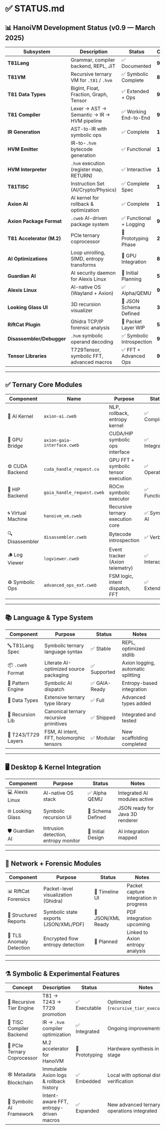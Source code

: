 # ✅ STATUS.md

## 📊 HanoiVM Development Status (v0.9 — March 2025)

| Subsystem                | Description                                             | Status                 | Completion |
|--------------------------|---------------------------------------------------------|------------------------|------------|
| **T81Lang**              | Grammar, compiler backend, REPL, JIT                    | ✅ Documented          | **90%**    |
| **T81VM**                | Recursive ternary VM for `.t81` / `.hvm`                | ✅ Symbolic Complete   | **85%**    |
| **T81 Data Types**       | BigInt, Float, Fraction, Graph, Tensor                  | ✅ Extended + Ops      | **95–100%**|
| **T81 Compiler**         | Lexer → AST → Semantic → IR → HVM pipeline              | ✅ Working End-to-End  | **95%**    |
| **IR Generation**        | AST-to-IR with symbolic ops                             | ✅ Complete            | **100%**   |
| **HVM Emitter**          | IR-to-`.hvm` bytecode generation                        | ✅ Functional          | **100%**   |
| **HVM Interpreter**      | `.hvm` execution (register map, RETURN)                 | ✅ Interactive         | **100%**   |
| **T81TISC**              | Instruction Set (AI/Crypto/Physics)                     | ✅ Complete Spec       | **100%**   |
| **Axion AI**             | AI kernel for rollback & optimization                   | ✅ Complete            | **100%**   |
| **Axion Package Format** | `.cweb` AI-driven package system                        | ✅ Functional + Logging| **90%**    |
| **T81 Accelerator (M.2)**| PCIe ternary coprocessor                                | 🔄 Prototyping Phase   | **25%**    |
| **AI Optimizations**     | Loop unrolling, SIMD, entropy transforms                | 🔄 GPU Integration     | **80%**    |
| **Guardian AI**          | AI security daemon for Alexis Linux                     | 🧠 Initial Planning    | **5%**     |
| **Alexis Linux**         | AI-native OS (Wayland + Axion)                          | ✅ Alpha/QEMU          | **90%**    |
| **Looking Glass UI**     | 3D recursion visualizer                                 | 🔄 JSON Schema Defined | **35%**    |
| **RiftCat Plugin**       | Ghidra TCP/IP forensic analysis                         | 🔄 Packet Layer WIP    | **50%**    |
| **Disassembler/Debugger**| `.hvm` symbolic operand decoding                        | ✅ Symbolic Introspection | **90%** |
| **Tensor Libraries**     | T729Tensor, symbolic FFT, advanced macros               | ✅ FFT + Advanced Ops  | **90%**    |

---

## ✅ Ternary Core Modules

| Component        | Name                        | Purpose                                 | Status         | Notes                                     |
|------------------|-----------------------------|-----------------------------------------|----------------|-------------------------------------------|
| 🧠 AI Kernel     | `axion-ai.cweb`             | NLP, rollback, entropy kernel           | ✅ Complete    | NLP hooks, tier control                   |
| 🔌 GPU Bridge    | `axion-gaia-interface.cweb` | CUDA/HIP symbolic ops interface         | ✅ Integrated  | GAIA → FFT, pattern logic                 |
| ⚙️ CUDA Backend  | `cuda_handle_request.cu`    | GPU FFT + symbolic tensor execution     | ✅ Operational | Macro-compatible                          |
| 🧠 HIP Backend   | `gaia_handle_request.cweb`  | ROCm symbolic executor                  | ✅ Functional  | Mirrors CUDA FFT                          |
| 🌀 Virtual Machine| `hanoivm_vm.cweb`          | Recursive ternary execution core        | ✅ Symbolic AI | T81/T243/T729 stack promotion             |
| 🔍 Disassembler  | `disassembler.cweb`         | Bytecode introspection                  | ✅ Verbose     | Opcode + symbolic intent                  |
| 🪵 Log Viewer    | `logviewer.cweb`            | Event tracker (Axion telemetry)         | ✅ Interactive | Filtering, timestamp support              |
| ♻️ Symbolic Ops  | `advanced_ops_ext.cweb`     | FSM logic, intent dispatch, FFT         | ✅ Extended    | T243MarkovMatrix, T729EntropyBlob         |

---

## 📚 Language & Type System

| Component           | Purpose                                     | Status       | Notes                                     |
|---------------------|---------------------------------------------|--------------|-------------------------------------------|
| 🔤 T81Lang Spec     | Symbolic ternary language syntax             | ✅ Stable     | REPL, optimized stdlib                    |
| 📦 `.cweb` Format   | Literate AI-optimized source packaging       | ✅ Supported  | Axion logging, automatic splitting        |
| 🧠 Pattern Engine   | Symbolic AI dispatch                         | ✅ GAIA-Ready | Entropy-based integration                 |
| 💾 Data Types       | Extensive ternary type library               | ✅ Full       | Advanced types added                      |
| 🔁 Recursion Lib    | Canonical ternary recursive primitives       | ✅ Shipped    | Integrated and tested                     |
| 🔮 T243/T729 Layers | FSM, AI intent, FFT, holomorphic tensors     | ✅ Modular    | New scaffolding completed                 |

---

## 🖥️ Desktop & Kernel Integration

| Component        | Purpose                               | Status             | Notes                           |
|------------------|---------------------------------------|--------------------|---------------------------------|
| 💻 Alexis Linux  | AI-native OS stack                    | ✅ Alpha QEMU      | Integrated AI modules active    |
| 🌐 Looking Glass | Symbolic recursion UI                 | 🔄 Schema Defined  | JSON ready for Java 3D renderer |
| 🛡️ Guardian AI   | Intrusion detection, entropy monitor  | 🧠 Initial Design  | AI integration mapped           |

---

## 📡 Network + Forensic Modules

| Component              | Purpose                                   | Status           | Notes                                  |
|------------------------|-------------------------------------------|------------------|----------------------------------------|
| 📊 RiftCat Forensics   | Packet-level visualization (Ghidra)        | 🔄 Timeline UI    | Packet capture integration in progress |
| 📁 Structured Reports  | Symbolic state exports (JSON/XML/PDF)      | 🔄 JSON/XML Ready | PDF integration upcoming               |
| 🔐 TLS Anomaly Detection | Encrypted flow entropy detection          | 🔲 Planned        | Linked to Axion entropy analysis       |

---

## ⚗️ Symbolic & Experimental Features

| Concept                   | Description                                    | Status           | Notes                                             |
|---------------------------|------------------------------------------------|------------------|---------------------------------------------------|
| 🔁 Recursive Tier Engine  | T81 → T243 → T729 promotion                    | ✅ Executable    | Optimized (`recursive_tier_execution.cweb`)       |
| 📐 TISC Compiler Backend  | IR → `.hvm` compiler optimization              | ✅ Integrated    | Ongoing improvements                              |
| 🧬 PCIe Ternary Coprocessor| M.2 accelerator for HanoiVM                   | 🔄 Prototyping   | Hardware synthesis in early stage                 |
| 🕸️ Metadata Blockchain     | Immutable Axion logs & rollback history       | ✅ Embedded      | Local with optional distributed verification      |
| 🧠 Symbolic AI Framework  | Intent-aware FFT, entropy-driven macros        | ✅ Expanded      | New advanced ternary operations integrated        |
